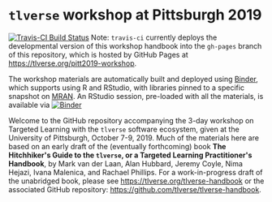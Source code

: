 # `tlverse` workshop at Pittsburgh 2019

[![Travis-CI Build Status](https://travis-ci.org/tlverse/pitt2019-workshop.svg?branch=master)](https://travis-ci.org/tlverse/pitt2019-workshop)
Note: `travis-ci` currently deploys the developmental version of this workshop
handbook into the `gh-pages` branch of this repository, which is hosted by
GitHub Pages at https://tlverse.org/pitt2019-workshop.

The workshop materials are automatically built and deployed using
[Binder](https://github.com/jupyterhub/binderhub), which supports using R
and RStudio, with libraries pinned to a specific snapshot on
[MRAN](https://mran.microsoft.com/documents/rro/reproducibility). An
RStudio session, pre-loaded with all the materials, is available via
[![Binder](http://mybinder.org/badge_logo.svg)](http://mybinder.org/v2/gh/tlverse/pitt2019-workshop/master?urlpath=rstudio)

Welcome to the GitHub repository accompanying the 3-day workshop on Targeted
Learning with the `tlverse` software ecosystem, given at the University of
Pittsburgh, October 7-9, 2019. Much of the materials here are based on an early
draft of the (eventually forthcoming) book **The Hitchhiker's Guide to the
`tlverse`, or a Targeted Learning Practitioner's Handbook**, by Mark van der
Laan, Alan Hubbard, Jeremy Coyle, Nima Hejazi, Ivana Malenica, and Rachael
Phillips. For a work-in-progress draft of the unabridged book, please see
https://tlverse.org/tlverse-handbook or the associated GitHub repository:
https://github.com/tlverse/tlverse-handbook.
